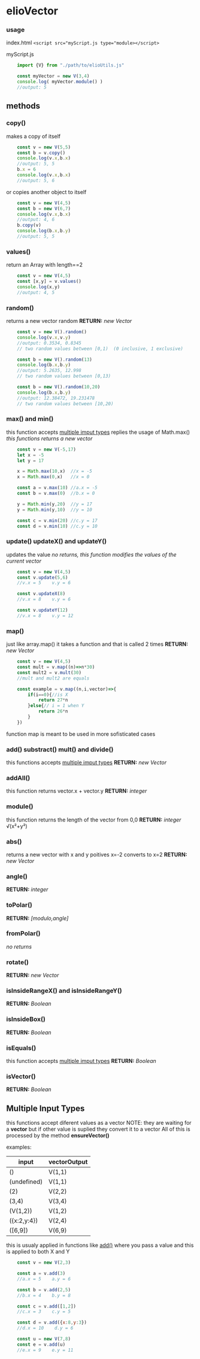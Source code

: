# elioVector

### usage
index.html
```<script src="myScript.js type="module></script>```

myScript.js
```js
    import {V} from "./path/to/elioUtils.js"

    const myVector = new V(3,4)
    console.log( myVector.module() )
    //output: 5
```

## methods

### copy()
makes a copy of itself
```js
    const v = new V(5,5)
    const b = v.copy()
    console.log(v.x,b.x)
    //output: 5, 5
    b.x = 6
    console.log(v.x,b.x)
    //output: 5, 6
```

or copies another object to itself

```js
    const v = new V(4,5)
    const b = new V(6,7)
    console.log(v.x,b.x)
    //output: 4, 6
    b.copy(v)
    console.log(b.x,b.y)
    //output: 5, 5
```

### values()
return an Array with length==2
```js
    const v = new V(4,5)
    const [x,y] = v.values()
    console.log(x,y)
    //output: 4, 5
```

### random()
returns a new vector random
**RETURN:** *new Vector*
```js
    const v = new V().random()
    console.log(v.x,v.y)
    //output: 0.3534, 0.8345
    // two random values between [0,1)  (0 inclusive, 1 exclusive)

    const b = new V().random(13)
    console.log(b.x,b.y)
    //output: 5.2635, 12.998
    // two random values between [0,13)

    const b = new V().random(10,20)
    console.log(b.x,b.y)
    //output: 12.38472, 19.231478
    // two random values between [10,20)
```

### max() and min()

this function accepts [multiple imput types](#multiple-input-types)
replies the usage of Math.max()
*this functions returns a new vector*

```js
    const v = new V(-5,17)
    let x = -5
    let y = 17

    x = Math.max(10,x)  //x = -5
    x = Math.max(0,x)   //x = 0

    const a = v.max(10) //a.x = -5
    const b = v.max(0)  //b.x = 0

    y = Math.min(y,20)  //y = 17
    y = Math.min(y,10)  //y = 10

    const c = v.min(20) //c.y = 17
    const d = v.min(10) //c.y = 10
```
### update() updateX() and updateY()
updates the value
*no returns, this function modifies the values of the current vector*
```js
    const v = new V(4,5)
    const v.update(5,6)
    //v.x = 5    v.y = 6

    const v.updateX(8)
    //v.x = 8    v.y = 6

    const v.updateY(12)
    //v.x = 8    v.y = 12
```

### map()
just like array.map()
it takes a function and that is called 2 times
**RETURN:** *new Vector*

```js
    const v = new V(4,5)
    const mult = v.map((n)=>n*30)
    const mult2 = v.mult(30)
    //mult and mult2 are equals

    const example = v.map((n,i,vector)=>{
        if(i==0){//is X
            return 27*n
        }else{// i = 1 when Y
            return 26*n
        }
    })
```
function map is meant to be used in more sofisticated cases

### add() substract() mult() and divide()
this functions accepts [multiple imput types](#multiple-input-types)
**RETURN:** *new Vector*

### addAll()
this function returns vector.x + vector.y
**RETURN:** *integer*

### module()
this function returns the length of the vector from 0,0
**RETURN:** *integer* √(x²+y²)

### abs()
returns a new vector with x and y poitives
x=-2 converts to x=2
**RETURN:** *new Vector*

### angle()
**RETURN:** *integer*

### toPolar()
**RETURN:** *[modulo,angle]*

### fromPolar()
*no returns*

### rotate()
**RETURN:** *new Vector*

### isInsideRangeX() and isInsideRangeY()
**RETURN:** *Boolean*

### isInsideBox()
**RETURN:** *Boolean*

### isEquals()
this function accepts [multiple imput types](#multiple-input-types)
**RETURN:** *Boolean*

### isVector()
**RETURN:** *Boolean*



## Multiple Input Types
this functions accept diferent values as a vector
NOTE: they are waiting for a **vector**
but if other value is suplied they convert it to a vector
All of this is processed by the method **ensureVector()**

examples:

| input | vectorOutput  |
--------|----------------
| ()    | V(1,1) |
| (undefined)    | V(1,1) |
| (2)   | V(2,2) |
| (3,4) | V(3,4)    |
| (V(1,2)) | V(1,2) |
| ({x:2,y:4}) | V(2,4) |
| ([6,9]) | V(6,9)  |


this is usualy applied in functions like [add()](#add-substract-mult-and-divide) where you pass a value
and this is applied to both X and Y

```js
    const v = new V(2,3)

    const a = v.add(3)
    //a.x = 5    a.y = 6

    const b = v.add(2,5)
    //b.x = 4    b.y = 8

    const c = v.add([1,2])
    //c.x = 3    c.y = 5

    const d = v.add({x:8,y:3})
    //d.x = 10    d.y = 6

    const u = new V(7,8)
    const e = v.add(u)
    //e.x = 9    e.y = 11


```
